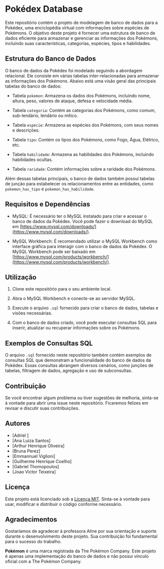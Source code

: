 # Pokédex Database

Este repositório contém o projeto de modelagem de banco de dados para a Pokédex, uma enciclopédia virtual com informações sobre espécies de Pokémons. O objetivo deste projeto é fornecer uma estrutura de banco de dados eficiente para armazenar e gerenciar as informações dos Pokémons, incluindo suas características, categorias, espécies, tipos e habilidades.

## Estrutura do Banco de Dados

O banco de dados da Pokédex foi modelado seguindo a abordagem relacional. Ele consiste em várias tabelas inter-relacionadas para armazenar as informações dos Pokémons. Abaixo está uma visão geral das principais tabelas do banco de dados:

- Tabela `pokemon`: Armazena os dados dos Pokémons, incluindo nome, altura, peso, valores de ataque, defesa e velocidade média.

- Tabela `categoria`: Contém as categorias dos Pokémons, como comum, sub-lendário, lendário ou mítico.

- Tabela `espécie`: Armazena as espécies dos Pokémons, com seus nomes e descrições.

- Tabela `tipo`: Contém os tipos dos Pokémons, como Fogo, Água, Elétrico, etc.

- Tabela `habilidade`: Armazena as habilidades dos Pokémons, incluindo habilidades ocultas.

- Tabela `raridade`: Contém informações sobre a raridade dos Pokémons.

Além dessas tabelas principais, o banco de dados também possui tabelas de junção para estabelecer os relacionamentos entre as entidades, como `pokemon_has_tipo` e `pokemon_has_habilidade`.

## Requisitos e Dependências

- MySQL: É necessário ter o MySQL instalado para criar e acessar o banco de dados da Pokédex. Você pode fazer o download do MySQL em [https://www.mysql.com/downloads/](https://www.mysql.com/downloads/).

- MySQL Workbench: É recomendado utilizar o MySQL Workbench como interface gráfica para interagir com o banco de dados da Pokédex. O MySQL Workbench pode ser baixado em [https://www.mysql.com/products/workbench/](https://www.mysql.com/products/workbench/).

## Utilização

1. Clone este repositório para o seu ambiente local.

2. Abra o MySQL Workbench e conecte-se ao servidor MySQL.

3. Execute o arquivo `.sql` fornecido para criar o banco de dados, tabelas e visões necessárias.

4. Com o banco de dados criado, você pode executar consultas SQL para inserir, atualizar ou recuperar informações sobre os Pokémons.

## Exemplos de Consultas SQL

O arquivo `.sql` fornecido neste repositório também contém exemplos de consultas SQL que demonstram a funcionalidade do banco de dados da Pokédex. Essas consultas abrangem diversos cenários, como junções de tabelas, filtragem de dados, agregação e uso de subconsultas.

## Contribuição

Se você encontrar algum problema ou tiver sugestões de melhoria, sinta-se à vontade para abrir uma issue neste repositório. Ficaremos felizes em revisar e discutir suas contribuições.

## Autores
- [Adriel ]
- [Ana Luiza Santos]
- [Arthur Henrique Oliveira]
- [Bruna Perez]
- [Emmannuel Viglioni]
- [Guilherme Henrique Coelho]
- [Gabriel Thomopoulos]
- [Joao Victor Teixeira]

## Licença

Este projeto está licenciado sob a [Licença MIT](LICENSE). Sinta-se à vontade para usar, modificar e distribuir o código conforme necessário.

## Agradecimentos

Gostaríamos de agradecer à professora Aline por sua orientação e suporte durante o desenvolvimento deste projeto. Sua contribuição foi fundamental para o sucesso do trabalho.

**Pokémon** é uma marca registrada da The Pokémon Company. Este projeto é apenas uma implementação do banco de dados e não possui vínculo oficial com a The Pokémon Company.
